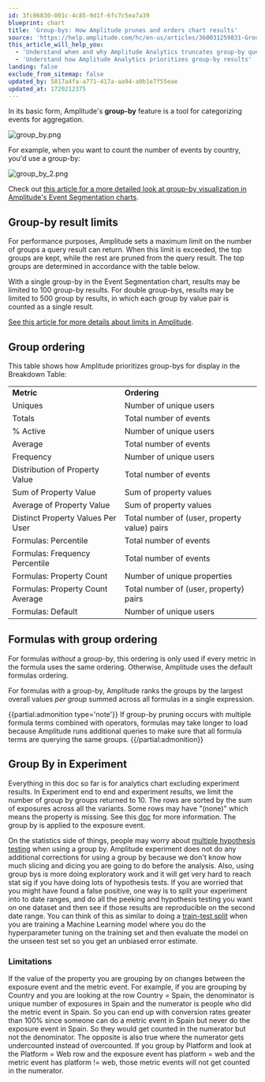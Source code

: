 ```yaml
---
id: 3fc06830-001c-4c85-9d1f-6fc7c5ea7a39
blueprint: chart
title: 'Group-bys: How Amplitude prunes and orders chart results'
source: 'https://help.amplitude.com/hc/en-us/articles/360031259831-Group-bys-How-Amplitude-prunes-and-orders-chart-results'
this_article_will_help_you:
  - 'Understand when and why Amplitude Analytics truncates group-by query results'
  - 'Understand how Amplitude Analytics prioritizes group-by results'
landing: false
exclude_from_sitemap: false
updated_by: 5817a4fa-a771-417a-aa94-a0b1e7f55eae
updated_at: 1720212375
---
```

In its basic form, Amplitude's **group-by** feature is a tool for categorizing events for aggregation. 

![group_by.png](/docs/output/img/charts/group-by-png.png)

For example, when you want to count the number of events by country, you'd use a group-by:

![group_by_2.png](/docs/output/img/charts/group-by-2-png.png)  

Check out [this article for a more detailed look at group-by visualization in Amplitude's Event Segmentation charts](/docs/analytics/charts/build-charts-add-events).

## Group-by result limits

For performance purposes, Amplitude sets a maximum limit on the number of groups a query result can return. When this limit is exceeded, the top groups are kept, while the rest are pruned from the query result. The top groups are determined in accordance with the table below.

With a single group-by in the Event Segmentation chart, results may be limited to 100 group-by results. For double group-bys, results may be limited to 500 group by results, in which each group by value pair is counted as a single result.

[See this article for more details about limits in Amplitude](/docs/faq/limits).

## Group ordering

This table shows how Amplitude prioritizes group-bys for display in the Breakdown Table:

|  |  |
| --- | --- |
| **Metric** | **Ordering** |
| Uniques | Number of unique users |
| Totals | Total number of events |
| % Active | Number of unique users |
| Average | Total number of events |
| Frequency | Number of unique users |
| Distribution of Property Value | Total number of events |
| Sum of Property Value | Sum of property values |
| Average of Property Value | Sum of property values |
| Distinct Property Values Per User | Total number of (user, property value) pairs |
| Formulas: Percentile | Total number of events |
| Formulas: Frequency Percentile | Total number of events |
| Formulas: Property Count | Number of unique properties |
| Formulas: Property Count Average | Total number of (user, property) pairs |
| Formulas: Default | Number of unique users |

## Formulas with group ordering

For formulas *without* a group-by, this ordering is only used if every metric in the formula uses the same ordering. Otherwise, Amplitude uses the default formulas ordering.

For formulas *with* a group-by, Amplitude ranks the groups by the largest overall values *per group* summed across all formulas in a single expression.

{{partial:admonition type='note'}}
If group-by pruning occurs with multiple formula terms combined with operators, formulas may take longer to load because Amplitude runs additional queries to make sure that all formula terms are querying the same groups.
{{/partial:admonition}}

## Group By in Experiment

Everything in this doc so far is for analytics chart excluding experiment results. In Experiment end to end and experiment results, we limit the number of group by groups returned to 10. The rows are sorted by the sum of exposures across all the variants. Some rows may have "(none)" which means the property is missing. See this [doc](docs/faq/unexpected-values-in-user-counts) for more information. The group by is applied to the exposure event.

On the statistics side of things, people may worry about [multiple hypothesis testing](docs/feature-experiment/advanced-techniques/multiple-hypothesis-testing) when using a group by. Amplitude experiment does not do any additional corrections for using a group by because we don't know how much slicing and dicing you are going to do before the analysis. Also, using group bys is more doing exploratory work and it will get very hard to reach stat sig if you have doing lots of hypothesis tests. If you are worried that you might have found a false positive, one way is to split your experiment into to date ranges, and do all the peeking and hypothesis testing you want on one dataset and then see if those results are reproducible on the second date range. You can think of this as similar to doing a [train-test split](https://machinelearningmastery.com/train-test-split-for-evaluating-machine-learning-algorithms/) when you are training a Machine Learning model where you do the hyperparameter tuning on the training set and then evaluate the model on the unseen test set so you get an unbiased error estimate.

### Limitations

If the value of the property you are grouping by on changes between the exposure event and the metric event. For example, if you are grouping by Country and you are looking at the row Country = Spain, the denominator is unique number of exposures in Spain and the numerator is people who did the metric event in Spain. So you can end up with conversion rates greater than 100% since someone can do a metric event in Spain but never do the exposure event in Spain. So they would get counted in the numerator but not the denominator. The opposite is also true where the numerator gets undercounted instead of overcounted. If you group by Platform and look at the Platform = Web row and the exposure event has platform = web and the metric event has platform != web, those metric events will not get counted in the numerator.
